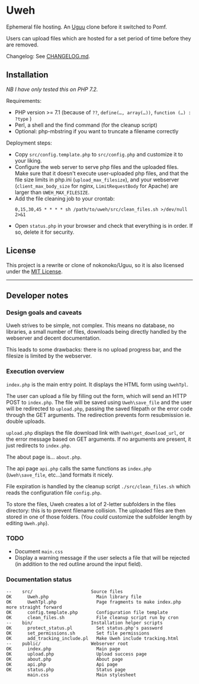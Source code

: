 # Uweh

Ephemeral file hosting. An [Uguu](https://github.com/nokonoko/Uguu) clone before it switched to Pomf.

Users can upload files which are hosted for a set period of time before they are removed.

Changelog: See [CHANGELOG.md](CHANGELOG.md).

## Installation

_NB I have only tested this on PHP 7.2._

Requirements:
* PHP version >= 7.1 (because of `??`, `define(…, array(…))`, `function (…) : ?type` )
* Perl, a shell and the find command (for the cleanup script)
* Optional: php-mbstring if you want to truncate a filename correctly

Deployment steps:
- Copy `src/config.template.php` to `src/config.php` and customize it to your liking. 
- Configure the web server to serve php files and the uploaded files. Make sure that it doesn't execute user-uploaded php files, and that the file size limits in php.ini (`upload_max_filesize`), and your webserver (`client_max_body_size` for nginx, `LimitRequestBody` for Apache) are larger than `UWEH_MAX_FILESIZE`.
- Add the file cleaning job to your crontab:
  ```cron
  0,15,30,45 * * * * sh /path/to/uweh/src/clean_files.sh >/dev/null 2>&1 
  ```
- Open `status.php` in your browser and check that everything is in order. If so, delete it for security.

## License

This project is a rewrite or clone of nokonoko/Uguu, so it is also licensed under the [MIT License](LICENSE).

---

## Developer notes

### Design goals and caveats

Uweh strives to be simple, not complex. This means no database, no libraries, a small number of files, downloads being directly handled by the webserver and decent documentation.

This leads to some drawbacks: there is no upload progress bar, and the filesize is limited by the webserver.

### Execution overview

`index.php` is the main entry point. It displays the HTML form using `UwehTpl`.

The user can upload a file by filling out the form, which will send an HTTP POST to `index.php`.
The file will be saved using `Uweh\save_file` and the user will be redirected to `upload.php`,
passing the saved filepath or the error code through the GET arguments. The redirection prevents form resubmission ie. double uploads.

`upload.php` displays the file download link with `Uweh\get_download_url`, or the error message based on GET arguments.
If no arguments are present, it just redirects to `index.php`.

The about page is… `about.php`.

The api page `api.php` calls the same functions as `index.php` (`Uweh\save_file`, etc…)and formats it nicely.

File expiration is handled by the cleanup script `./src/clean_files.sh` which reads the configuration file `config.php`.

To store the files, Uweh creates a lot of 2-letter subfolders in the files directory: this is to prevent filename collision. The uploaded files are then stored in one of those folders. (You _could_ customize the subfolder length by editing `Uweh.php`).

### TODO

- Document `main.css`
- Display a warning message if the user selects a file that will be rejected (in addition to the red outline around the input field).

### Documentation status

```text
--    src/                      Source files
OK      Uweh.php                  Main library file
OK      UwehTpl.php               Page fragments to make index.php more straight forward
OK      config.template.php       Configuration file template
OK      clean_files.sh            File cleanup script run by cron
--    bin/                      Installation helper scripts
OK      protect_status.pl         Set status.php's password
OK      set_permissions.sh        Set file permissions
OK      add_tracking_include.pl   Make Uweh include tracking.html
--    public/                   Webserver root
OK      index.php                 Main page
OK      upload.php                Upload success page
OK      about.php                 About page
OK      api.php                   Api page
OK      status.php                Status page
        main.css                  Main stylesheet
```
